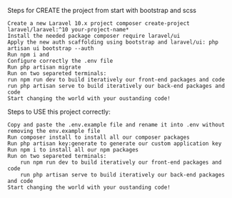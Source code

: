 Steps for CREATE the project from start with bootstrap and scss  

    Create a new Laravel 10.x project composer create-project laravel/laravel:^10 your-project-name*
    Install the needed package composer require laravel/ui
    Apply the new auth scaffolding using bootstrap and laravel/ui: php artisan ui bootstrap --auth
    Run npm i and
    Configure correctly the .env file
    Run php artisan migrate
    Run on two separeted terminals:
    run npm run dev to build iteratively our front-end packages and code
    run php artisan serve to build iteratively our back-end packages and code
    Start changing the world with your oustanding code!

Steps to USE this project correctly:

    Copy and paste the .env.example file and rename it into .env without removing the env.example file
    Run composer install to install all our composer packages
    Run php artisan key:generate to generate our custom application key
    Run npm i to install all our npm packages
    Run on two separeted terminals:
        run npm run dev to build iteratively our front-end packages and code
        run php artisan serve to build iteratively our back-end packages and code
    Start changing the world with your oustanding code!

